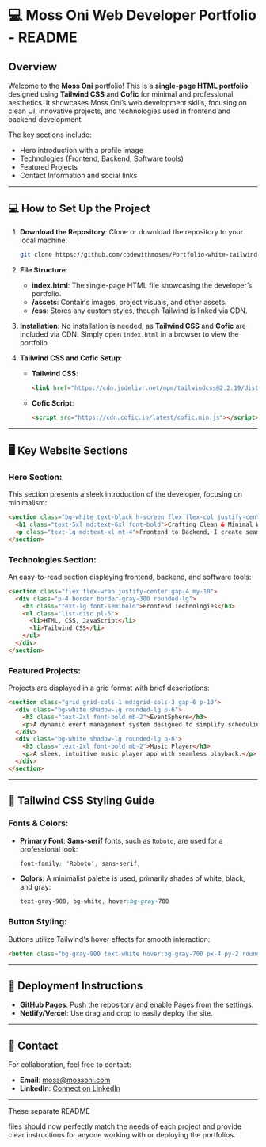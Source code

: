 

# 💻 Moss Oni Web Developer Portfolio - README

## Overview

Welcome to the **Moss Oni** portfolio! This is a **single-page HTML portfolio** designed using **Tailwind CSS** and **Cofic** for minimal and professional aesthetics. It showcases Moss Oni’s web development skills, focusing on clean UI, innovative projects, and technologies used in frontend and backend development.

The key sections include:
- Hero introduction with a profile image
- Technologies (Frontend, Backend, Software tools)
- Featured Projects
- Contact Information and social links

---

## 💻 How to Set Up the Project

1. **Download the Repository**:
   Clone or download the repository to your local machine:
   ```bash
   git clone https://github.com/codewithmoses/Portfolio-white-tailwind.git
   ```

2. **File Structure**:
   - **index.html**: The single-page HTML file showcasing the developer’s portfolio.
   - **/assets**: Contains images, project visuals, and other assets.
   - **/css**: Stores any custom styles, though Tailwind is linked via CDN.

3. **Installation**:
   No installation is needed, as **Tailwind CSS** and **Cofic** are included via CDN. Simply open `index.html` in a browser to view the portfolio.

4. **Tailwind CSS and Cofic Setup**:
   - **Tailwind CSS**:
     ```html
     <link href="https://cdn.jsdelivr.net/npm/tailwindcss@2.2.19/dist/tailwind.min.css" rel="stylesheet">
     ```
   - **Cofic Script**:
     ```html
     <script src="https://cdn.cofic.io/latest/cofic.min.js"></script>
     ```

---

## 🖥️ Key Website Sections

### **Hero Section**:
This section presents a sleek introduction of the developer, focusing on minimalism:
```html
<section class="bg-white text-black h-screen flex flex-col justify-center items-center">
  <h1 class="text-5xl md:text-6xl font-bold">Crafting Clean & Minimal Websites</h1>
  <p class="text-lg md:text-xl mt-4">Frontend to Backend, I create seamless web experiences.</p>
</section>
```

### **Technologies Section**:
An easy-to-read section displaying frontend, backend, and software tools:
```html
<section class="flex flex-wrap justify-center gap-4 my-10">
  <div class="p-4 border border-gray-300 rounded-lg">
    <h3 class="text-lg font-semibold">Frontend Technologies</h3>
    <ul class="list-disc pl-5">
      <li>HTML, CSS, JavaScript</li>
      <li>Tailwind CSS</li>
    </ul>
  </div>
</section>
```

### **Featured Projects**:
Projects are displayed in a grid format with brief descriptions:
```html
<section class="grid grid-cols-1 md:grid-cols-3 gap-6 p-10">
  <div class="bg-white shadow-lg rounded-lg p-6">
    <h3 class="text-2xl font-bold mb-2">EventSphere</h3>
    <p>A dynamic event management system designed to simplify scheduling and attendance management.</p>
  </div>
  <div class="bg-white shadow-lg rounded-lg p-6">
    <h3 class="text-2xl font-bold mb-2">Music Player</h3>
    <p>A sleek, intuitive music player app with seamless playback.</p>
  </div>
</section>
```

---

## 🎨 Tailwind CSS Styling Guide

### **Fonts & Colors**:
- **Primary Font**: **Sans-serif** fonts, such as `Roboto`, are used for a professional look:
   ```css
   font-family: 'Roboto', sans-serif;
   ```
- **Colors**: A minimalist palette is used, primarily shades of white, black, and gray:
   ```css
   text-gray-900, bg-white, hover:bg-gray-700
   ```

### **Button Styling**:
Buttons utilize Tailwind's hover effects for smooth interaction:
```html
<button class="bg-gray-900 text-white hover:bg-gray-700 px-4 py-2 rounded transition duration-300 ease-in-out">
```

---

## 🚀 Deployment Instructions

- **GitHub Pages**: Push the repository and enable Pages from the settings.
- **Netlify/Vercel**: Use drag and drop to easily deploy the site.

---

## 🔗 Contact

For collaboration, feel free to contact:
- **Email**: moss@mossoni.com
- **LinkedIn**: [Connect on LinkedIn](https://linkedin.com/in/moss-oni)

---

These separate README

 files should now perfectly match the needs of each project and provide clear instructions for anyone working with or deploying the portfolios.
